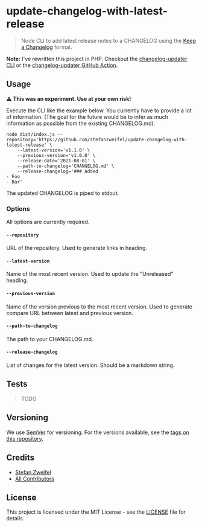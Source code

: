 # update-changelog-with-latest-release

> Node CLI to add latest release notes to a CHANGELOG using the [Keep a Changelog](http://keepachangelog.com/en/1.0.0/) format.

**Note:** I've rewritten this project in PHP. Checkout the [changelog-updater CLI](https://github.com/stefanzweifel/php-changelog-updater) or the [changelog-updater GitHub Action](https://github.com/stefanzweifel/changelog-updater-action).

## Usage

**⚠️ This was an experiment. Use at your own risk!**

Execute the CLI like the example below. You currently have to provide a lot of information. (The goal for the future would be to infer as much information as possible from the existing CHANGELOG.md).

```shell
node dist/index.js --repository='https://github.com/stefanzweifel/update-changelog-with-latest-release' \
    --latest-version='v1.1.0' \
    --previous-version='v1.0.0' \
    --release-date='2021-08-01' \
    --path-to-changelog='CHANGELOG.md' \
    --release-changelog='### Added
- Foo
- Bar'
```
The updated CHANGELOG is piped to stdout.

### Options
All options are currently required.

#### `--repository`
URL of the repository. Used to generate links in heading.

#### `--latest-version`
Name of the most recent version. Used to update the "Unreleased" heading.

#### `--previous-version`
Name of the version previous to the most recent version. Used to generate compare URL between latest and previous version.

#### `--path-to-changelog`
The path to your CHANGELOG.md.

#### `--release-changelog`
List of changes for the latest version. Should be a markdown string.


## Tests

> TODO


## Versioning

We use [SemVer](http://semver.org/) for versioning. For the versions available, see the [tags on this repository](https://github.com/stefanzweifel/update-changelog-with-latest-release/tags).

## Credits

* [Stefan Zweifel](https://github.com/stefanzweifel)
* [All Contributors](https://github.com/stefanzweifel/update-changelog-with-latest-release/graphs/contributors)

## License

This project is licensed under the MIT License - see the [LICENSE](LICENSE) file for details.
